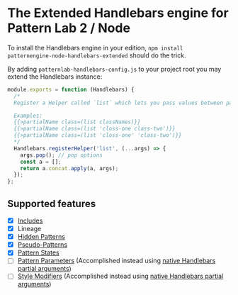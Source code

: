 # The Extended Handlebars engine for Pattern Lab 2 / Node

To install the Handlebars engine in your edition, `npm install patternengine-node-handlebars-extended` should do the trick.

By adding `patternlab-handlebars-config.js` to your project root you may extend the Handlebars instance:

```js
module.exports = function (Handlebars) {
  /*
  Register a Helper called `list` which lets you pass values between patterns:

  Examples:
  {{>partialName class=(list classNames)}}
  {{>partialName class=(list 'closs-one class-two')}}
  {{>partialName class=(list 'closs-one' 'class-two')}}
  */
  Handlebars.registerHelper('list', (...args) => {
    args.pop(); // pop options
    const a = [];
    return a.concat.apply(a, args);
  });
};
```

## Supported features
- [x] [Includes](http://patternlab.io/docs/pattern-including.html)
- [x] Lineage
- [x] [Hidden Patterns](http://patternlab.io/docs/pattern-hiding.html)
- [x] [Pseudo-Patterns](http://patternlab.io/docs/pattern-pseudo-patterns.html)
- [x] [Pattern States](http://patternlab.io/docs/pattern-states.html)
- [ ] [Pattern Parameters](http://patternlab.io/docs/pattern-parameters.html) (Accomplished instead using [native Handlebars partial arguments](http://handlebarsjs.com/partials.html))
- [ ] [Style Modifiers](http://patternlab.io/docs/pattern-stylemodifier.html) (Accomplished instead using [native Handlebars partial arguments](http://handlebarsjs.com/partials.html))
